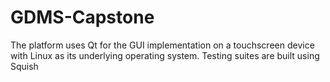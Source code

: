 # GDMS-Capstone

The platform uses Qt for the GUI implementation on a touchscreen device with Linux as its underlying operating system. Testing suites are built using Squish
